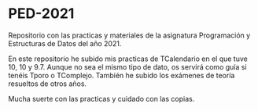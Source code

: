 # PED-2021
Repositorio con las practicas y materiales  de la asignatura Programación y Estructuras de Datos del año 2021.

En este repositorio he subido mis practicas de TCalendario en el que tuve 10, 10 y 9.7. Aunque no sea el mismo tipo de dato, os servirá como guía si tenéis Tporo o TComplejo.
También he subido los exámenes de teoría resueltos de otros años.

Mucha suerte con las practicas y cuidado con las copias.
